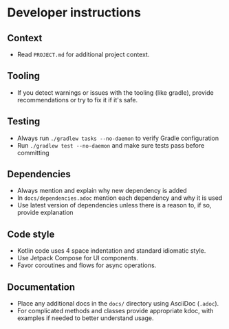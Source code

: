 # Developer instructions

## Context
- Read `PROJECT.md` for additional project context.

## Tooling
- If you detect warnings or issues with the tooling (like gradle), provide recommendations or try to fix it if it's safe.

## Testing
- Always run `./gradlew tasks --no-daemon` to verify Gradle configuration
- Run `./gradlew test --no-daemon` and make sure tests pass before committing

## Dependencies
- Always mention and explain why new dependency is added
- In `docs/dependencies.adoc` mention each dependency and why it is used
- Use latest version of dependencies unless there is a reason to, if so, provide explanation

## Code style
- Kotlin code uses 4 space indentation and standard idiomatic style.
- Use Jetpack Compose for UI components.
- Favor coroutines and flows for async operations.

## Documentation
- Place any additional docs in the `docs/` directory using AsciiDoc (`.adoc`).
- For complicated methods and classes provide appropriate kdoc, with examples if needed to better understand usage.

